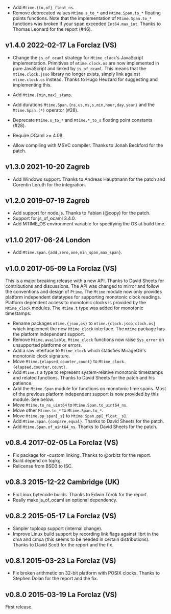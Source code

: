 

* Add `Mtime.{to,of}_float_ns`.
* Remove deprecated values `Mtime.s_to_*` and `Mtime.Span.to_*` floating
  points functions. Note that the implementation of `Mtime.Span.to_*`
  functions was broken if your span exceeded `Int64.max_int`. Thanks
  to Thomas Leonard for the report (#46).

v1.4.0 2022-02-17 La Forclaz (VS)
---------------------------------

* Change the `js_of_ocaml` strategy for `Mtime_clock`'s JavaScript
  implementation. Primitives of `mtime.clock.os` are now implemented
  in pure JavaScript and linked by `js_of_ocaml`.  This means that the
  `mtime.clock.jsoo` library no longer exists, simply link against
  `mtime.clock.os` instead. Thanks to Hugo Heuzard for suggesting and
  implementing this.

* Add `Mtime.{min,max}_stamp`.
* Add durations `Mtime.Span.{ns,us,ms,s,min,hour,day,year}` and 
  the `Mtime.Span.(*)` operator (#28).
* Deprecate `Mtime.s_to_*` and `Mtime.*_to_s` floating point constants (#28).
* Require OCaml >= 4.08.
* Allow compiling with MSVC compiler. Thanks to Jonah Beckford for the patch.

v1.3.0 2021-10-20 Zagreb
------------------------

* Add Windows support. Thanks to Andreas Hauptmann for the patch 
  and Corentin Leruth for the integration.

v1.2.0 2019-07-19 Zagreb
------------------------

* Add support for node.js. Thanks to Fabian (@copy) for the patch.
* Support for js_of_ocaml 3.4.0.
* Add MTIME_OS environment variable for specifying the OS at build time.

v1.1.0 2017-06-24 London
------------------------

* Add `Mtime.Span.{add,zero,one,min_span,max_span}`.

v1.0.0 2017-05-09 La Forclaz (VS)
---------------------------------

This is a major breaking release with a new API. Thanks to David
Sheets for contributions and discussions. The API was changed to
mirror and follow the conventions and design of `Ptime`. The `Mtime`
module now only provides platform independent datatypes for supporting
monotonic clock readings. Platform dependent access to monotonic
clocks is provided by the `Mtime_clock` modules. The `Mtime.t` type
was added for monotonic timestamps.

* Rename packages `mtime.{jsoo,os}` to `mtime.{clock.jsoo,clock.os}`
  which implement the new `Mtime_clock` interface. The `mtime` package
  has the platform independent support.
* Remove `Mtime.available`, `Mtime_clock` functions now raise `Sys_error`
  on unsupported platforms or errors.
* Add a raw interface to `Mtime_clock` which statisfies MirageOS's monotonic
  clock signature.
* Move `Mtime.{elapsed,counter,count}` to
  `Mtime_clock.{elapsed,counter,count}`.
* Add `Mtime.t` a type to represent system-relative monotonic
  timestamps and related functions. Thanks to David Sheets for the
  patch and his patience.
* Add the `Mtime.Span` module for functions on monotonic time
  spans. Most of the previous platform independent support is now
  provided by this module. See below.
* Move `Mtime.to_ns_uint64` to `Mtime.Span.to_uint64_ns`.
* Move other `Mtime.to_*` to `Mtime.Span.to_*`.
* Move `Mtime.pp_span[_s]` to `Mtime.Span.pp[_float__s]`.
* Add `Mtime.Span.{compare,equal}`. Thanks to David Sheets for the patch.
* Add `Mtime.Span.of_uint64_ns`. Thanks to David Sheets for the patch.

v0.8.4 2017-02-05 La Forclaz (VS)
---------------------------------

* Fix package for -custom linking. Thanks to @orbitz for the report.
* Build depend on topkg.
* Relicense from BSD3 to ISC.

v0.8.3 2015-12-22 Cambridge (UK)
--------------------------------

* Fix Linux bytecode builds. Thanks to Edwin Török for the report.
* Really make js_of_ocaml an optional dependency.


v0.8.2 2015-05-17 La Forclaz (VS)
---------------------------------

* Simpler toploop support (internal change).
* Improve Linux build support by recording link flags against librt in
  the cma and cmxa (this seems to be needed in certain distributions).
  Thanks to David Scott for the report and the fix.


v0.8.1 2015-03-23 La Forclaz (VS)
---------------------------------

* Fix broken arithmetic on 32-bit platform with POSIX clocks. Thanks to
  Stephen Dolan for the report and the fix.


v0.8.0 2015-03-19 La Forclaz (VS)
---------------------------------

First release.
